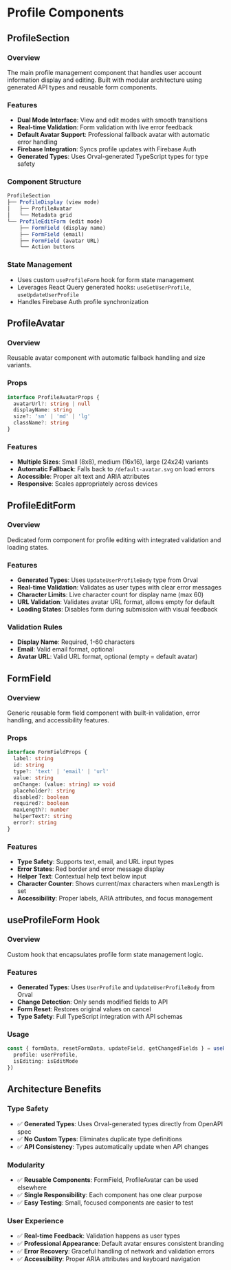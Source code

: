 # Profile Components

## ProfileSection

### Overview
The main profile management component that handles user account information display and editing. Built with modular architecture using generated API types and reusable form components.

### Features
- **Dual Mode Interface**: View and edit modes with smooth transitions
- **Real-time Validation**: Form validation with live error feedback
- **Default Avatar Support**: Professional fallback avatar with automatic error handling
- **Firebase Integration**: Syncs profile updates with Firebase Auth
- **Generated Types**: Uses Orval-generated TypeScript types for type safety

### Component Structure
```typescript
ProfileSection
├── ProfileDisplay (view mode)
│   ├── ProfileAvatar
│   └── Metadata grid
└── ProfileEditForm (edit mode)
    ├── FormField (display name)
    ├── FormField (email) 
    ├── FormField (avatar URL)
    └── Action buttons
```

### State Management
- Uses custom `useProfileForm` hook for form state management
- Leverages React Query generated hooks: `useGetUserProfile`, `useUpdateUserProfile`
- Handles Firebase Auth profile synchronization

## ProfileAvatar

### Overview
Reusable avatar component with automatic fallback handling and size variants.

### Props
```typescript
interface ProfileAvatarProps {
  avatarUrl?: string | null
  displayName: string
  size?: 'sm' | 'md' | 'lg'
  className?: string
}
```

### Features
- **Multiple Sizes**: Small (8x8), medium (16x16), large (24x24) variants
- **Automatic Fallback**: Falls back to `/default-avatar.svg` on load errors
- **Accessible**: Proper alt text and ARIA attributes
- **Responsive**: Scales appropriately across devices

## ProfileEditForm

### Overview
Dedicated form component for profile editing with integrated validation and loading states.

### Features
- **Generated Types**: Uses `UpdateUserProfileBody` type from Orval
- **Real-time Validation**: Validates as user types with clear error messages
- **Character Limits**: Live character count for display name (max 60)
- **URL Validation**: Validates avatar URL format, allows empty for default
- **Loading States**: Disables form during submission with visual feedback

### Validation Rules
- **Display Name**: Required, 1-60 characters
- **Email**: Valid email format, optional
- **Avatar URL**: Valid URL format, optional (empty = default avatar)

## FormField

### Overview
Generic reusable form field component with built-in validation, error handling, and accessibility features.

### Props
```typescript
interface FormFieldProps {
  label: string
  id: string
  type?: 'text' | 'email' | 'url'
  value: string
  onChange: (value: string) => void
  placeholder?: string
  disabled?: boolean
  required?: boolean
  maxLength?: number
  helperText?: string
  error?: string
}
```

### Features
- **Type Safety**: Supports text, email, and URL input types
- **Error States**: Red border and error message display
- **Helper Text**: Contextual help text below input
- **Character Counter**: Shows current/max characters when maxLength is set
- **Accessibility**: Proper labels, ARIA attributes, and focus management

## useProfileForm Hook

### Overview
Custom hook that encapsulates profile form state management logic.

### Features
- **Generated Types**: Uses `UserProfile` and `UpdateUserProfileBody` from Orval
- **Change Detection**: Only sends modified fields to API
- **Form Reset**: Restores original values on cancel
- **Type Safety**: Full TypeScript integration with API schemas

### Usage
```typescript
const { formData, resetFormData, updateField, getChangedFields } = useProfileForm({
  profile: userProfile,
  isEditing: isEditMode
})
```

## Architecture Benefits

### Type Safety
- ✅ **Generated Types**: Uses Orval-generated types directly from OpenAPI spec
- ✅ **No Custom Types**: Eliminates duplicate type definitions
- ✅ **API Consistency**: Types automatically update when API changes

### Modularity
- ✅ **Reusable Components**: FormField, ProfileAvatar can be used elsewhere
- ✅ **Single Responsibility**: Each component has one clear purpose
- ✅ **Easy Testing**: Small, focused components are easier to test

### User Experience
- ✅ **Real-time Feedback**: Validation happens as user types
- ✅ **Professional Appearance**: Default avatar ensures consistent branding
- ✅ **Error Recovery**: Graceful handling of network and validation errors
- ✅ **Accessibility**: Proper ARIA attributes and keyboard navigation